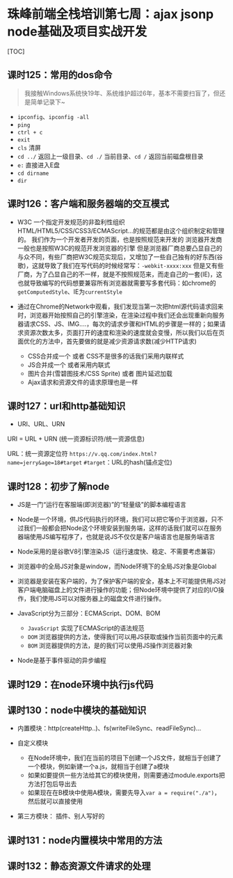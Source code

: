 # 珠峰前端全栈培训第七周：ajax jsonp node基础及项目实战开发

[TOC]

## 课时125：常用的dos命令

> 我接触Windows系统快19年、系统维护超过6年，基本不需要扫盲了，但还是简单记录下~

- `ipconfig`、`ipconfig -all`
- `ping`
- `ctrl + c`
- `exit`
- `cls` 清屏
- `cd ../` 返回上一级目录、`cd ./` 当前目录、`cd /` 返回当前磁盘根目录
- `e:` 直接进入E盘
- `cd dirname`
- `dir`

## 课时126：客户端和服务器端的交互模式

- W3C
一个指定开发规范的非盈利性组织 HTML/HTML5/CSS/CSS3/ECMAScript...的规范都是由这个组织制定和管理的。
我们作为一个开发者开发的页面，也是按照规范来开发的
浏览器开发商一般也是按照W3C的规范开发浏览器的引擎
但是浏览器厂商总要凸显自己的与众不同，有些厂商把W3C规范实现后，又增加了一些自己独有的好东西(谷歌)，这就导致了我们在写代码的时候经常写：`-webkit-xxxx:xxx`
但是又有些厂商，为了凸显自己的不一样，就是不按照规范来，而走自己的一套(IE)，这也就导致编写的代码想要兼容所有浏览器就需要写多套代码：如chrome的`getComputedStyle`、IE为`currentStyle`

- 通过在Chrome的Network中观看，我们发现当第一次把html源代码请求回来时，浏览器开始按照自己的引擎渲染，在渲染过程中我们还会出现重新向服务器请求CSS、JS、IMG....，每次的请求步骤和HTML的步骤是一样的；如果请求资源次数太多，页面打开的速度和渲染的速度就会变慢，所以我们以后在页面优化的方法中，首先要做的就是减少资源请求数(减少HTTP请求)
  - CSS合并成一个 或者 CSS不是很多的话我们采用内联样式
  - JS合并成一个 或者采用内联式
  - 图片合并(雪碧图技术/CSS Sprite) 或者 图片延迟加载
  - Ajax请求和资源文件的请求原理也是一样


## 课时127：url和http基础知识

- URI、URL、URN

URI = URL + URN (统一资源标识符/统一资源信息)

URL：统一资源定位符
`https://v.qq.com/index.html?name=jerry&age=18#target`
`#target`：URL的hash(锚点定位) 

## 课时128：初步了解node

- JS是一门“运行在客服端(即浏览器)”的“轻量级”的脚本编程语言

- Node是一个环境，供JS代码执行的环境，我们可以把它等价于浏览器，只不过我们一般都会把Node这个环境安装到服务端，这样的话我们就可以在服务器端使用JS编写程序了，也就是说JS不仅仅是客户端语言也是服务端语言

- Node采用的是谷歌V8引擎渲染JS（运行速度快、稳定、不需要考虑兼容）
- 浏览器中的全局JS对象是window，而Node环境下的全局JS对象是Global
- 浏览器是安装在客户端的，为了保护客户端的安全，基本上不可能提供用JS对客户端电脑磁盘上的文件进行操作的功能；但Node环境中提供了对应的I/O操作，我们使用JS可以对服务器上的磁盘文件进行操作。

- JavaScript分为三部分：ECMAScript、DOM、BOM
  - `JavaScript` 实现了ECMAScript的语法规范
  - `DOM` 浏览器提供的方法，使得我们可以用JS获取或操作当前页面中的元素
  - `BOM` 浏览器提供的方法，是的我们可以使用JS操作浏览器对象

- Node是基于事件驱动的异步编程

## 课时129：在node环境中执行js代码

## 课时130：node中模块的基础知识

- 内置模块：http(createHttp..)、fs(writeFileSync、readFileSync)...
- 自定义模块
  - 在Node环境中，我们在当前的项目下创建一个JS文件，就相当于创建了一个模块，例如新建一个a.js，就相当于创建了a模块
  - 如果如要提供一些方法给其它的模块使用，则需要通过module.exports把方法打包后导出去
  - 如果现在在B模块中使用A模块，需要先导入`var a = require("./a")`，
然后就可以直接使用

- 第三方模块： 插件、别人写好的

## 课时131：node内置模块中常用的方法



## 课时132：静态资源文件请求的处理
